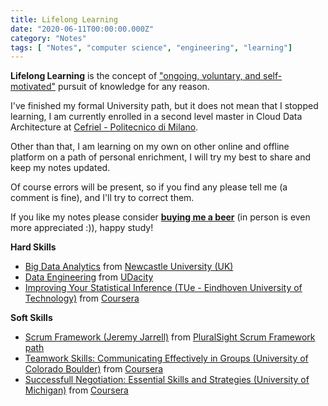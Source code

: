 ```yaml
---
title: Lifelong Learning
date: "2020-06-11T00:00:00.000Z"
category: "Notes"
tags: [ "Notes", "computer science", "engineering", "learning"]
---
```


**Lifelong Learning** is the concept of ["ongoing, voluntary, and self-motivated"](https://files.eric.ed.gov/fulltext/ED471201.pdf) pursuit of knowledge for any reason.

I've finished my formal University path, but it does not mean that I stopped learning, I am currently enrolled in a second level master in Cloud Data Architecture at [Cefriel - Politecnico di Milano](https://www.cefriel.com/en).

Other than that, I am learning on my own on other online and offline platform on a path of personal enrichment, I will try my best to share and keep my notes updated.

Of course errors will be present, so if you find any please tell me (a comment is fine), and I'll try to correct them.

If you like my notes please consider **[buying me a beer](https://www.paypal.me/flaprimo)** (in person is even more appreciated :)), happy study!

**Hard Skills**

*   [Big Data Analytics](http://www.mediafire.com/file/r7xpap3licqu8da/Summary_-_Big_Data_Analytics.pdf/file) from [Newcastle University (UK)](https://www.ncl.ac.uk)
*   [Data Engineering](http://www.mediafire.com/file/6smlgghk6121wtc/Data_Engineering.pdf/file) from [UDacity](https://classroom.udacity.com/nanodegrees/nd027)
*   [Improving Your Statistical Inference (TUe - Eindhoven University of Technology)](http://www.mediafire.com/file/spakg15tmhvurwl/Improving_Your_Statistical_Inferences.pdf/file) from [Coursera](https://www.coursera.org/learn/statistical-inferences)

**Soft Skills**

*   [Scrum Framework (Jeremy Jarrell)](http://www.mediafire.com/file/zgzvq9wcj5n57i2/Scrum_Framework.pdf/file) from [PluralSight Scrum Framework path](https://www.pluralsight.com/paths/the-scrum-framework)
*   [Teamwork Skills: Communicating Effectively in Groups (University of Colorado Boulder)](http://www.mediafire.com/file/jdx1n3tf84ewn6u/Team_Work_Skills.pdf/file) from [Coursera](https://www.coursera.org/learn/teamwork-skills-effective-communication)
*   [Successfull Negotiation: Essential Skills and Strategies (University of Michigan)](http://www.mediafire.com/file/s906c6msp2ilq9z/Successful_Negotiation_-_Essential_Strategies_and_Skills.pdf/file) from [Coursera](https://www.coursera.org/learn/negotiation-skills)